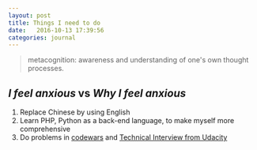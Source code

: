 ```yaml
---
layout: post
title: Things I need to do
date:   2016-10-13 17:39:56
categories: journal
---
```


> metacognition: awareness and understanding of one's own thought processes.

## _I feel anxious_ vs _Why I feel anxious_

1. Replace Chinese by using English
2. Learn PHP, Python as a back-end language, to make myself more comprehensive
3. Do problems in [codewars](https://www.codewars.com/) and [Technical Interview from Udacity](https://classroom.udacity.com/courses/ud513)
